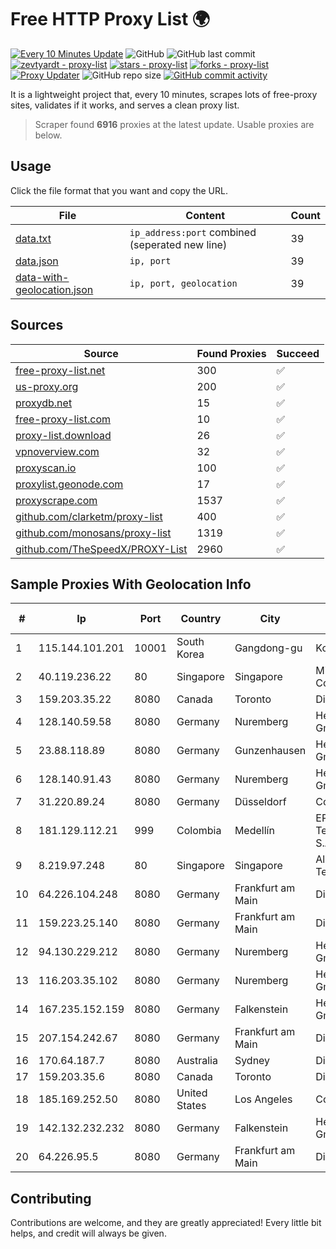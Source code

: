 
# Free HTTP Proxy List 🌍

[![Every 10 Minutes Update](https://github.com/mertguvencli/http-proxy-list/actions/workflows/main.yml/badge.svg?branch=main)](https://github.com/mertguvencli/http-proxy-list/actions/workflows/main.yml)
![GitHub](https://img.shields.io/github/license/mertguvencli/http-proxy-list)
![GitHub last commit](https://img.shields.io/github/last-commit/mertguvencli/http-proxy-list)
[![zevtyardt - proxy-list](https://img.shields.io/static/v1?label=zevtyardt&message=proxy-list&color=blue&logo=github)](https://github.com/zevtyardt/proxy-list "Go to GitHub repo")
[![stars - proxy-list](https://img.shields.io/github/stars/zevtyardt/proxy-list?style=social)](https://github.com/zevtyardt/proxy-list)
[![forks - proxy-list](https://img.shields.io/github/forks/zevtyardt/proxy-list?style=social)](https://github.com/zevtyardt/proxy-list)
[![Proxy Updater](https://github.com/zevtyardt/proxy-list/workflows/Proxy%20Updater/badge.svg)](https://github.com/zevtyardt/proxy-list/actions?query=workflow:"Proxy+Updater")
![GitHub repo size](https://img.shields.io/github/repo-size/zevtyardt/proxy-list)
[![GitHub commit activity](https://img.shields.io/github/commit-activity/m/zevtyardt/proxy-list?logo=commits)](https://github.com/zevtyardt/proxy-list/commits/main)

It is a lightweight project that, every 10 minutes, scrapes lots of free-proxy sites, validates if it works, and serves a clean proxy list.

> Scraper found **6916** proxies at the latest update. Usable proxies are below.

## Usage

Click the file format that you want and copy the URL.

|File|Content|Count|
|----|-------|-----|
|[data.txt](https://raw.githubusercontent.com/mertguvencli/http-proxy-list/main/proxy-list/data.txt)|`ip_address:port` combined (seperated new line)|39|
|[data.json](https://raw.githubusercontent.com/mertguvencli/http-proxy-list/main/proxy-list/data.json)|`ip, port`|39|
|[data-with-geolocation.json](https://raw.githubusercontent.com/mertguvencli/http-proxy-list/main/proxy-list/data-with-geolocation.json)|`ip, port, geolocation`|39|

## Sources

|Source|Found Proxies|Succeed|
|------|-------------|-------|
|[free-proxy-list.net](https://free-proxy-list.net)|300|✅|
|[us-proxy.org](https://www.us-proxy.org)|200|✅|
|[proxydb.net](http://proxydb.net)|15|✅|
|[free-proxy-list.com](https://free-proxy-list.com/?page=&port=&type%5B%5D=http&type%5B%5D=https&up_time=0&search=Search)|10|✅|
|[proxy-list.download](https://www.proxy-list.download/HTTP)|26|✅|
|[vpnoverview.com](https://vpnoverview.com/privacy/anonymous-browsing/free-proxy-servers)|32|✅|
|[proxyscan.io](https://www.proxyscan.io)|100|✅|
|[proxylist.geonode.com](https://proxylist.geonode.com/api/proxy-list?limit=300&page=1&sort_by=lastChecked&sort_type=desc&protocols=http,https)|17|✅|
|[proxyscrape.com](https://api.proxyscrape.com/v2/?request=displayproxies&protocol=http&timeout=10000&country=all&ssl=all&anonymity=all)|1537|✅|
|[github.com/clarketm/proxy-list](https://raw.githubusercontent.com/clarketm/proxy-list/master/proxy-list-raw.txt)|400|✅|
|[github.com/monosans/proxy-list](https://raw.githubusercontent.com/monosans/proxy-list/main/proxies/http.txt)|1319|✅|
|[github.com/TheSpeedX/PROXY-List](https://raw.githubusercontent.com/TheSpeedX/PROXY-List/master/http.txt)|2960|✅|


## Sample Proxies With Geolocation Info

|#|Ip|Port|Country|City|Internet Service Provider|
|-|--|----|-------|----|-------------------------|
|1|115.144.101.201|10001|South Korea|Gangdong-gu|Korea Telecom|
|2|40.119.236.22|80|Singapore|Singapore|Microsoft Corporation|
|3|159.203.35.22|8080|Canada|Toronto|DigitalOcean, LLC|
|4|128.140.59.58|8080|Germany|Nuremberg|Hetzner Online GmbH|
|5|23.88.118.89|8080|Germany|Gunzenhausen|Hetzner Online GmbH|
|6|128.140.91.43|8080|Germany|Nuremberg|Hetzner Online GmbH|
|7|31.220.89.24|8080|Germany|Düsseldorf|Contabo GmbH|
|8|181.129.112.21|999|Colombia|Medellín|EPM Telecomunicaciones S.A. E.S.P.|
|9|8.219.97.248|80|Singapore|Singapore|Alibaba (US) Technology Co., Ltd.|
|10|64.226.104.248|8080|Germany|Frankfurt am Main|DigitalOcean, LLC|
|11|159.223.25.140|8080|Germany|Frankfurt am Main|DigitalOcean, LLC|
|12|94.130.229.212|8080|Germany|Nuremberg|Hetzner Online GmbH|
|13|116.203.35.102|8080|Germany|Nuremberg|Hetzner Online GmbH|
|14|167.235.152.159|8080|Germany|Falkenstein|Hetzner Online GmbH|
|15|207.154.242.67|8080|Germany|Frankfurt am Main|DigitalOcean, LLC|
|16|170.64.187.7|8080|Australia|Sydney|DigitalOcean, LLC|
|17|159.203.35.6|8080|Canada|Toronto|DigitalOcean, LLC|
|18|185.169.252.50|8080|United States|Los Angeles|Contabo GmbH|
|19|142.132.232.232|8080|Germany|Falkenstein|Hetzner Online GmbH|
|20|64.226.95.5|8080|Germany|Frankfurt am Main|DigitalOcean, LLC|



## Contributing

Contributions are welcome, and they are greatly appreciated! Every
little bit helps, and credit will always be given.

